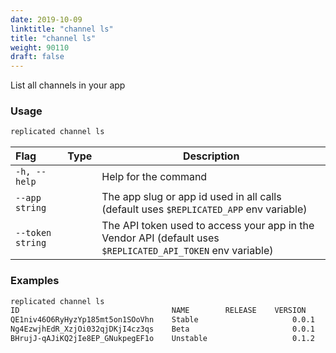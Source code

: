 ```yaml
---
date: 2019-10-09
linktitle: "channel ls"
title: "channel ls"
weight: 90110
draft: false
---
```


List all channels in your app

### Usage
```bash
replicated channel ls
```

| Flag                 | Type | Description |
|:----------------------|------|-------------|
| `-h, --help`   |  |          Help for the command |
| `--app string` | |   The app slug or app id used in all calls (default uses `$REPLICATED_APP` env variable) |
| `--token string` | |  The API token used to access your app in the Vendor API (default uses `$REPLICATED_API_TOKEN` env variable) |

### Examples
```bash
replicated channel ls
ID                                  NAME        RELEASE    VERSION
QE1niv46O6RyHyzYp185mt5on1SOoVhn    Stable                     0.0.1
Ng4EzwjhEdR_XzjOi032qjDKjI4cz3qs    Beta                       0.0.1
BHrujJ-qAJiKQ2jIe8EP_GNukpegEF1o    Unstable                   0.1.2
```